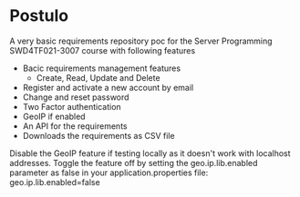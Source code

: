 # Postulo
A very basic requirements repository poc for the Server Programming SWD4TF021-3007 course  with following features

- Bacic requirements management features
  - Create, Read, Update and Delete
- Register and activate a new account by email
- Change and reset password
- Two Factor authentication
- GeoIP if enabled
- An API for the requirements
- Downloads the requirements as CSV file

Disable the GeoIP feature if testing locally as it doesn't work with localhost addresses. 
Toggle the feature off by setting the geo.ip.lib.enabled parameter as false in your application.properties file:  
geo.ip.lib.enabled=false

